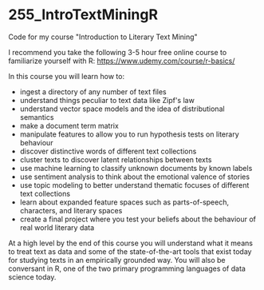 # 255_IntroTextMiningR
Code for my course "Introduction to Literary Text Mining"

I recommend you take the following 3-5 hour free online course to familiarize yourself with R:
https://www.udemy.com/course/r-basics/

In this course you will learn how to:

- ingest a directory of any number of text files
- understand things peculiar to text data like Zipf's law
- understand vector space models and the idea of distributional semantics
- make a document term matrix
- manipulate features to allow you to run hypothesis tests on literary behaviour
- discover distinctive words of different text collections
- cluster texts to discover latent relationships between texts
- use machine learning to classify unknown documents by known labels
- use sentiment analysis to think about the emotional valence of stories
- use topic modeling to better understand thematic focuses of different text collections
- learn about expanded feature spaces such as parts-of-speech, characters, and literary spaces
- create a final project where you test your beliefs about the behaviour of real world literary data

At a high level by the end of this course you will understand what it means to treat text as data and some of the state-of-the-art tools that exist today for studying texts in an empirically grounded way. You will also be conversant in R, one of the two primary programming languages of data science today.

